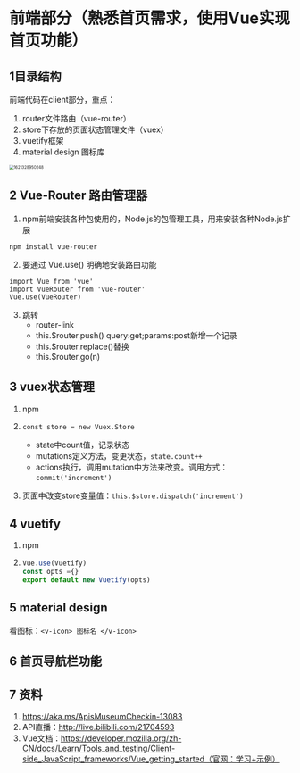 # 前端部分（熟悉首页需求，使用Vue实现首页功能）

##  1目录结构

前端代码在client部分，重点：

1. router文件路由（vue-router）
2. store下存放的页面状态管理文件（vuex）
3. vuetify框架
4. material design 图标库

<img src="C:\Users\dell\AppData\Roaming\Typora\typora-user-images\1621328950248.png" alt="1621328950248" style="zoom: 50%;" />

## 2 Vue-Router 路由管理器

1. npm前端安装各种包使用的，Node.js的包管理工具，用来安装各种Node.js扩展

`npm install vue-router`

2. 要通过 Vue.use() 明确地安装路由功能

```javescript
import Vue from 'vue'
import VueRouter from 'vue-router'
Vue.use(VueRouter)
```

3. 跳转
   - router-link
   - this.$router.push() query:get;params:post新增一个记录
   - this.$router.replace()替换
   - this.$router.go(n)

## 3 vuex状态管理

1. npm
2. `const store = new Vuex.Store`
   - state中count值，记录状态
   - mutations定义方法，变更状态，`state.count++`
   - actions执行，调用mutation中方法来改变。调用方式：`commit('increment')`

3. 页面中改变store变量值：`this.$store.dispatch('increment')`

## 4 vuetify

1. npm

2. ```javascript
   Vue.use(Vuetify)
   const opts ={}
   export default new Vuetify(opts)
   ```

## 5 material design

看图标：`<v-icon> 图标名 </v-icon>`

## 6 首页导航栏功能

## 7 资料

1. https://aka.ms/ApisMuseumCheckin-13083
2. API直播：http://live.bilibili.com/21704593
3. Vue文档：https://developer.mozilla.org/zh-CN/docs/Learn/Tools_and_testing/Client-side_JavaScript_frameworks/Vue_getting_started（官网：学习+示例）


